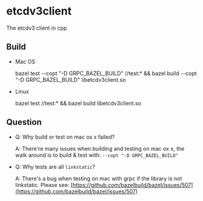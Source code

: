 # etcdv3client

The etcdv3 client in cpp

## Build

* Mac OS

  bazel test --copt "-D GRPC_BAZEL_BUILD" //test:* && bazel build --copt "-D GRPC_BAZEL_BUILD" libetcdv3client.so

* Linux

  bazel test //test:* && bazel build libetcdv3client.so

## Question

* Q: Why build or test on mac os x failed?

  A: There're many issues when building and testing on mac ox x, the walk around is to build & test with: `--copt "-D GRPC_BAZEL_BUILD"`

* Q: Why tests are all `linkstatic`?

  A: There's a bug when testing on mac with grpc if the library is not linkstatic. Please see: [https://github.com/bazelbuild/bazel/issues/507](https://github.com/bazelbuild/bazel/issues/507)
